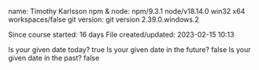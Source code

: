 
name: Timothy Karlsson
npm & node: npm/9.3.1 node/v18.14.0 win32 x64 workspaces/false
git version: git version 2.39.0.windows.2

Since course started: 16 days
File created/updated: 2023-02-15 10:13

Is your given date today? true
Is your given date in the future? false
Is your given date in the past? false
